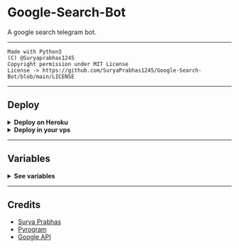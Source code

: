# Google-Search-Bot

A google search telegram bot.

---

```
Made with Python3
(C) @Suryaprabhas1245
Copyright permission under MIT License
License -> https://github.com/SuryaPrabhas1245/Google-Search-Bot/blob/main/LICENSE
```

---

## Deploy 

<details>
  <summary><b>Deploy on Heroku</b></summary>
<br/>

<p align="left">
  <a href="https://heroku.com/deploy?template=https://github.com/SuryqPrabhas1245/Google-Search-Bot/tree/main">
     <img height="30px" src="https://img.shields.io/badge/Deploy%20To%20Heroku-blueviolet?style=for-the-badge&logo=heroku">
  </a>
</p>

</details>

<details>
  <summary><b>Deploy in your vps</b></summary>
<br/>

```sh
git clone https://github.com/suryaprabhas1245/Google-Search-Bot/tree/main
cd Google-Search-Bot
pip3 install -r requirements.txt
# <Create Variables appropriately>
python3 main.py
```

</details>

---

## Variables

<details>
  <summary><b>See variables</b></summary>
<br/>

- `API_HASH` Your API Hash from my.telegram.org
- `API_ID` Your API ID from my.telegram.org
- `BOT_TOKEN` Your bot token from @BotFather

</details>

---

## Credits

- [Surya Prabhas](https://github.com/suryaprabhas1245)
- [Pyrogram](https://github.com/pyrogram/pyrogram)
- [Google API](https://api.abirhasan.wtf/google)
